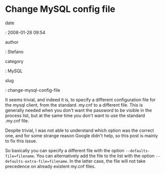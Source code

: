 Change MySQL config file
========================

date

:   2008-01-28 09:54

author

:   Stefano

category

:   MySQL

slug

:   change-mysql-config-file

It seems trivial, and indeed it is, to specify a different configuration
file for the mysql client, from the standard .my.cnf to a different
file. This is generally needed when you don\'t want the password to be
visible in the process list, but at the same time you don\'t want to use
the standard .my.cnf file.

Despite trivial, I was not able to understand which option was the
correct one, and for some strange reason Google didn\'t help, so this
post is mainly to fix this issue.

So basically you can specify a different file with the option
`--defaults-file=filename`. You can alternatively add the file to the
list with the option `--defaults-extra-file=filename`. In the latter
case, the file will not take precedence on already existent my.cnf
files.
